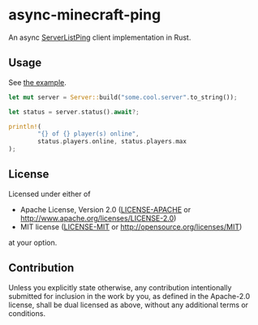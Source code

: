 # async-minecraft-ping

An async [ServerListPing](https://wiki.vg/Server_List_Ping) client implementation in Rust.

## Usage

See [the example](./examples/status.rs).

```rust
let mut server = Server::build("some.cool.server".to_string());

let status = server.status().await?;

println!(
		"{} of {} player(s) online",
		status.players.online, status.players.max
);
```

## License

Licensed under either of

 * Apache License, Version 2.0
   ([LICENSE-APACHE](LICENSE-APACHE) or http://www.apache.org/licenses/LICENSE-2.0)
 * MIT license
   ([LICENSE-MIT](LICENSE-MIT) or http://opensource.org/licenses/MIT)

at your option.

## Contribution

Unless you explicitly state otherwise, any contribution intentionally submitted
for inclusion in the work by you, as defined in the Apache-2.0 license, shall be
dual licensed as above, without any additional terms or conditions.
